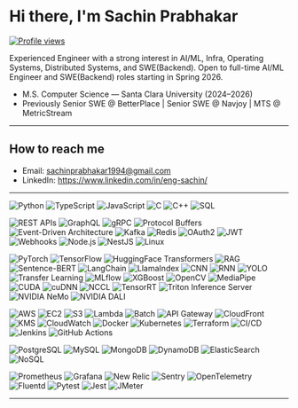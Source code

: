 # Hi there, I'm Sachin Prabhakar

[![Profile views](https://komarev.com/ghpvc/?username=sachin-prabhakar&label=Profile%20views)](https://github.com/sachin-prabhakar)

Experienced Engineer with a strong interest in AI/ML, Infra, Operating Systems, Distributed Systems, and SWE(Backend). 
Open to full-time AI/ML Engineer and SWE(Backend) roles starting in Spring 2026.

- M.S. Computer Science — Santa Clara University (2024–2026)  
- Previously Senior SWE @ BetterPlace | Senior SWE @ Navjoy | MTS @ MetricStream

---

## How to reach me

- Email: sachinprabhakar1994@gmail.com  
- LinkedIn: https://www.linkedin.com/in/eng-sachin/
---

<!-- Languages -->
![Python](https://img.shields.io/badge/Python-3776AB?logo=python&logoColor=white)
![TypeScript](https://img.shields.io/badge/TypeScript-3178C6?logo=typescript&logoColor=white)
![JavaScript](https://img.shields.io/badge/JavaScript-F7DF1E?logo=javascript&logoColor=black)
![C](https://img.shields.io/badge/C-A8B9CC?logo=c&logoColor=black)
![C++](https://img.shields.io/badge/C++-00599C?logo=cplusplus&logoColor=white)
![SQL](https://img.shields.io/badge/SQL-025E8C?logo=postgresql&logoColor=white)

<!-- Backend Systems -->
![REST APIs](https://img.shields.io/badge/REST-000000)
![GraphQL](https://img.shields.io/badge/GraphQL-E10098?logo=graphql&logoColor=white)
![gRPC](https://img.shields.io/badge/gRPC-000000?logo=grpc&logoColor=white)
![Protocol Buffers](https://img.shields.io/badge/Protocol%20Buffers-4285F4?logo=google&logoColor=white)
![Event-Driven Architecture](https://img.shields.io/badge/Event--Driven-0A0A0A)
![Kafka](https://img.shields.io/badge/Kafka-231F20?logo=apachekafka&logoColor=white)
![Redis](https://img.shields.io/badge/Redis-DC382D?logo=redis&logoColor=white)
![OAuth2](https://img.shields.io/badge/OAuth2-3D3D3D)
![JWT](https://img.shields.io/badge/JWT-000000)
![Webhooks](https://img.shields.io/badge/Webhooks-0A0A0A)
![Node.js](https://img.shields.io/badge/Node.js-339933?logo=node.js&logoColor=white)
![NestJS](https://img.shields.io/badge/NestJS-E0234E?logo=nestjs&logoColor=white)
![Linux](https://img.shields.io/badge/Linux-FCC624?logo=linux&logoColor=black)

<!-- AI / ML -->
![PyTorch](https://img.shields.io/badge/PyTorch-EE4C2C?logo=pytorch&logoColor=white)
![TensorFlow](https://img.shields.io/badge/TensorFlow-FF6F00?logo=tensorflow&logoColor=white)
![HuggingFace Transformers](https://img.shields.io/badge/HuggingFace%20Transformers-FFD21E?logo=huggingface&logoColor=black)
![RAG](https://img.shields.io/badge/RAG-0A0A0A)
![Sentence-BERT](https://img.shields.io/badge/Sentence--BERT-4B8BBE)
![LangChain](https://img.shields.io/badge/LangChain-2C3E50)
![LlamaIndex](https://img.shields.io/badge/LlamaIndex-111827)
![CNN](https://img.shields.io/badge/CNN-0A0A0A)
![RNN](https://img.shields.io/badge/RNN-0A0A0A)
![YOLO](https://img.shields.io/badge/YOLO-0A0A0A)
![Transfer Learning](https://img.shields.io/badge/Transfer%20Learning-0A0A0A)
![MLflow](https://img.shields.io/badge/MLflow-0194E2?logo=mlflow&logoColor=white)
![XGBoost](https://img.shields.io/badge/XGBoost-1C9CEA)
![OpenCV](https://img.shields.io/badge/OpenCV-5C3EE8?logo=opencv&logoColor=white)
![MediaPipe](https://img.shields.io/badge/MediaPipe-00C3FF?logo=google&logoColor=white)
![CUDA](https://img.shields.io/badge/CUDA-76B900?logo=nvidia&logoColor=white)
![cuDNN](https://img.shields.io/badge/cuDNN-76B900?logo=nvidia&logoColor=white)
![NCCL](https://img.shields.io/badge/NCCL-76B900?logo=nvidia&logoColor=white)
![TensorRT](https://img.shields.io/badge/TensorRT-76B900?logo=nvidia&logoColor=white)
![Triton Inference Server](https://img.shields.io/badge/Triton%20Server-76B900?logo=nvidia&logoColor=white)
![NVIDIA NeMo](https://img.shields.io/badge/NVIDIA%20NeMo-76B900?logo=nvidia&logoColor=white)
![NVIDIA DALI](https://img.shields.io/badge/NVIDIA%20DALI-76B900?logo=nvidia&logoColor=white)

<!-- Cloud & Infrastructure -->
![AWS](https://img.shields.io/badge/AWS-232F3E?logo=amazonaws&logoColor=white)
![EC2](https://img.shields.io/badge/EC2-FF9900?logo=amazon-aws&logoColor=white)
![S3](https://img.shields.io/badge/S3-569A31?logo=amazon-aws&logoColor=white)
![Lambda](https://img.shields.io/badge/Lambda-FF9900?logo=awslambda&logoColor=white)
![Batch](https://img.shields.io/badge/Batch-232F3E?logo=amazonaws&logoColor=white)
![API Gateway](https://img.shields.io/badge/API%20Gateway-232F3E?logo=amazonaws&logoColor=white)
![CloudFront](https://img.shields.io/badge/CloudFront-232F3E?logo=amazonaws&logoColor=white)
![KMS](https://img.shields.io/badge/KMS-232F3E?logo=amazonaws&logoColor=white)
![CloudWatch](https://img.shields.io/badge/CloudWatch-232F3E?logo=amazoncloudwatch&logoColor=white)
![Docker](https://img.shields.io/badge/Docker-2496ED?logo=docker&logoColor=white)
![Kubernetes](https://img.shields.io/badge/Kubernetes-326CE5?logo=kubernetes&logoColor=white)
![Terraform](https://img.shields.io/badge/Terraform-7B42BC?logo=terraform&logoColor=white)
![CI/CD](https://img.shields.io/badge/CI%2FCD-0A0A0A)
![Jenkins](https://img.shields.io/badge/Jenkins-D24939?logo=jenkins&logoColor=white)
![GitHub Actions](https://img.shields.io/badge/GitHub%20Actions-2088FF?logo=githubactions&logoColor=white)

<!-- Databases -->
![PostgreSQL](https://img.shields.io/badge/PostgreSQL-4169E1?logo=postgresql&logoColor=white)
![MySQL](https://img.shields.io/badge/MySQL-4479A1?logo=mysql&logoColor=white)
![MongoDB](https://img.shields.io/badge/MongoDB-47A248?logo=mongodb&logoColor=white)
![DynamoDB](https://img.shields.io/badge/DynamoDB-4053D6?logo=amazon-dynamodb&logoColor=white)
![ElasticSearch](https://img.shields.io/badge/ElasticSearch-005571?logo=elasticsearch&logoColor=white)
![NoSQL](https://img.shields.io/badge/NoSQL-0A0A0A)

<!-- Observability & Testing -->
![Prometheus](https://img.shields.io/badge/Prometheus-E6522C?logo=prometheus&logoColor=white)
![Grafana](https://img.shields.io/badge/Grafana-F46800?logo=grafana&logoColor=white)
![New Relic](https://img.shields.io/badge/New%20Relic-1CE783?logo=newrelic&logoColor=white)
![Sentry](https://img.shields.io/badge/Sentry-362D59?logo=sentry&logoColor=white)
![OpenTelemetry](https://img.shields.io/badge/OpenTelemetry-000000?logo=opentelemetry&logoColor=white)
![Fluentd](https://img.shields.io/badge/Fluentd-0E83C8?logo=fluentd&logoColor=white)
![Pytest](https://img.shields.io/badge/Pytest-0A9EDC?logo=pytest&logoColor=white)
![Jest](https://img.shields.io/badge/Jest-C21325?logo=jest&logoColor=white)
![JMeter](https://img.shields.io/badge/JMeter-D22128?logo=apachejmeter&logoColor=white)

---
